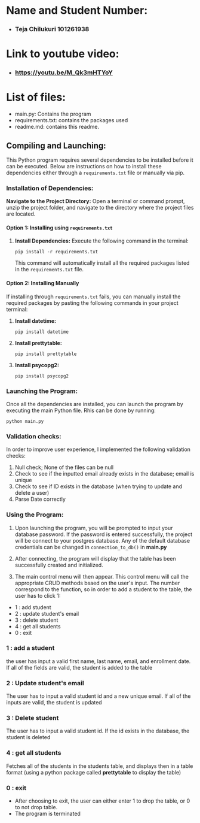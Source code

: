 # Name and Student Number: 
  - ### Teja Chilukuri 101261938

# Link to youtube video: 
  - ### https://youtu.be/M_Qk3mHTYoY

# List of files: 
  - main.py: Contains the program 
  - requirements.txt: contains the packages used 
  - readme.md: contains this readme. 

## Compiling and Launching:

This Python program requires several dependencies to be installed before it can be executed. Below are instructions on how to install these dependencies either through a `requirements.txt` file or manually via pip.

### Installation of Dependencies:

 **Navigate to the Project Directory:**
   Open a terminal or command prompt, unzip the project folder, and navigate to the directory where the project files are located.

#### Option 1: Installing using `requirements.txt`


1. **Install Dependencies:**
   Execute the following command in the terminal:
   ```
   pip install -r requirements.txt
   ```
   This command will automatically install all the required packages listed in the `requirements.txt` file.

#### Option 2: Installing Manually

If installing through `requirements.txt` fails, you can manually install the required packages by pasting the following commands in your project terminal:

1. **Install datetime:**
   ```
   pip install datetime
   ```

2. **Install prettytable:**
   ```
   pip install prettytable
   ```

3. **Install psycopg2:**
   ```
   pip install psycopg2
   ```

### Launching the Program:

Once all the dependencies are installed, you can launch the program by executing the main Python file. Rhis can be done by running:
```
python main.py
```

### Validation checks: 

In order to improve user experience, I implemented the following validation checks: 
  1. Null check; None of the files can be null 
  2. Check to see if the inputted email already exists in the database; email is unique 
  3. Check to see if ID exists in the database (when trying to update and delete a user) 
  4. Parse Date correctly

### Using the Program: 

1. Upon launching the program, you will be prompted to input your database password. If the password is entered successfully, the project will be connect to your postgres database. Any of the default database credentials can be changed in `connection_to_db()` in **main.py**

2. After connecting, the program will display that the table has been successfully created and initialized. 

3. The main control menu will then appear. This control menu will call the appropriate CRUD methods bsaed on the user's input. The number correspond to the function, so in order to add a student to the table, the user has to click 1: 
  - 1 : add student
  - 2 : update student's email 
  - 3 : delete student
  - 4 : get all students 
  - 0 : exit 

  ### 1 : add a student 

   the user has input a valid first name, last name, email, and enrollment date. If all of the fields are valid, the student is added to the table

  ### 2 : Update student's email 

   The user has to input a valid student id and a new unique email. If all of the inputs are valid, the student is updated 

  ### 3 : Delete student 

   The user has to input a valid student id. If the id exists in the database, the student is deleted 

  ### 4 : get all students 

   Fetches all of the students in the students table, and displays then in a table format (using a python package called **prettytable** to display the table) 

  ### 0 : exit 

  - After choosing to exit, the user can either enter 1 to drop the table, or 0 to not drop table. 
  - The program is terminated



